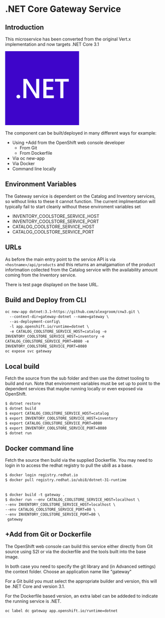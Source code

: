 
.NET Core Gateway Service
===
## Introduction
This microservice has been converted from the original Vert.x implementation and now targets .NET Core 3.1

![](https://raw.githubusercontent.com/alexgroom/cnw3/master/gateway-dotnet/wwwroot/240px-NET_Core_Logo.png)


The component can be built/deployed in many different ways for example:

* Using +Add from the OpenShift web console developer 
    * From Git
    * From Dockerfile
* Via oc new-app
* Via Docker
* Command line locally

## Environment Variables
The Gateway service is dependent on the Catalog and Inventory services, so without links to these it cannot function. The current implmentation will typically fail to start cleanly without these enviroment variables set
* INVENTORY_COOLSTORE_SERVICE_HOST
* INVENTORY_COOLSTORE_SERVICE_PORT
* CATALOG_COOLSTORE_SERVICE_HOST
* CATALOG_COOLSTORE_SERVICE_PORT

## URLs
As before the main entry point to the service API is via ``<hostname>/api/products`` and this returns an amalgamation of the product infortmation collected from the Catalog service with the availability amount coming from the Inventory service.

There is test page displayed on the base URL.


## Build and Deploy from CLI

```
oc new-app dotnet:3.1~https://github.com/alexgroom/cnw3.git \
  --context-dir=gateway-dotnet --name=gateway \
  --as-deployment-config\
  -l app.openshift.io/runtime=dotnet \
  -e CATALOG_COOLSTORE_SERVICE_HOST=catalog -e INVENTORY_COOLSTORE_SERVICE_HOST=inventory -e CATALOG_COOLSTORE_SERVICE_PORT=8080 -e INVENTORY_COOLSTORE_SERVICE_PORT=8080
oc expose svc gateway

```
## Local build
Fetch the source from the sub folder and then use the dotnet tooling to build and run. Note that environment variables must be set up to point to the dependent services that maybe running locally or even exposed via OpenShift.
```
$ dotnet restore
$ dotnet build
$ export CATALOG_COOLSTORE_SERVICE_HOST=catalog
$ export INVENTORY_COOLSTORE_SERVICE_HOST=inventory 
$ export CATALOG_COOLSTORE_SERVICE_PORT=8080 
$ export INVENTORY_COOLSTORE_SERVICE_PORT=8080
$ dotnet run
```
## Docker command line
Fetch the source then build via the supplied Dockerfile. You may need to login in to access the redhat registry to pull the ubi8 as a base.

```
$ docker login registry.redhat.io
$ docker pull registry.redhat.io/ubi8/dotnet-31-runtime


$ docker build -t gateway .
$ docker run --env CATALOG_COOLSTORE_SERVICE_HOST=localhost \
--env INVENTORY_COOLSTORE_SERVICE_HOST=localhost \
--env CATALOG_COOLSTORE_SERVICE_PORT=80 \
--env INVENTORY_COOLSTORE_SERVICE_PORT=80 \
 gateway
```
## +Add from Git or Dockerfile
The OpenShift web console can build this service either directly from Git source using S2I or via the dockerfile and the tools built into the base image.

In both case you need to specify the git library and (in Advanced settings) the context folder. Choose an application name like "gateway"

For a Git build you must select the appropriate builder and version, this will be .NET Core and version 3.1. 

For the Dockerfile based version, an extra label can be addeded to indicate the running service is .NET.

```
oc label dc gateway app.openshift.io/runtime=dotnet
```


